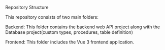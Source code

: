 Repository Structure

This repository consists of two main folders:

Backend: This folder contains the backend web API project along with the Database project(custom types, procedures, table definition)

Frontend: This folder includes the Vue 3 frontend application.